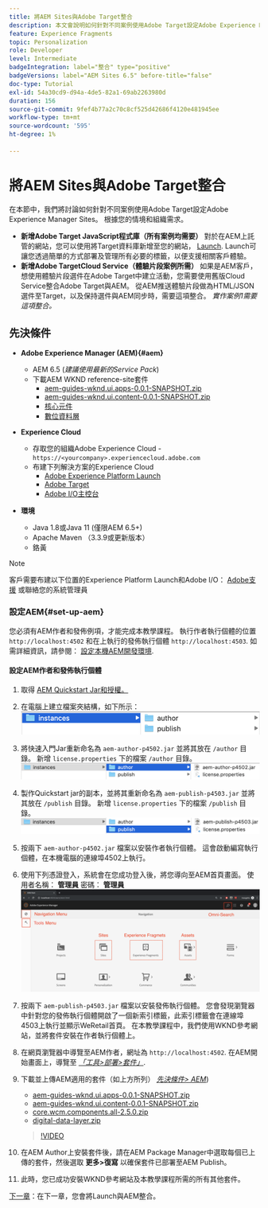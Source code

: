 ```yaml
---
title: 將AEM Sites與Adobe Target整合
description: 本文會說明如何針對不同案例使用Adobe Target設定Adobe Experience Manager。
feature: Experience Fragments
topic: Personalization
role: Developer
level: Intermediate
badgeIntegration: label="整合" type="positive"
badgeVersions: label="AEM Sites 6.5" before-title="false"
doc-type: Tutorial
exl-id: 54a30cd9-d94a-4de5-82a1-69ab2263980d
duration: 156
source-git-commit: 9fef4b77a2c70c8cf525d42686f4120e481945ee
workflow-type: tm+mt
source-wordcount: '595'
ht-degree: 1%

---
```


# 將AEM Sites與Adobe Target整合

在本節中，我們將討論如何針對不同案例使用Adobe Target設定Adobe Experience Manager Sites。 根據您的情境和組織需求。

* **新增Adobe Target JavaScript程式庫（所有案例均需要）**
對於在AEM上託管的網站，您可以使用將Target資料庫新增至您的網站， [Launch](https://experienceleague.adobe.com/docs/experience-platform/tags/home.html). Launch可讓您透過簡單的方式部署及管理所有必要的標籤，以便支援相關客戶體驗。
* **新增Adobe TargetCloud Service（體驗片段案例所需）**
如果是AEM客戶，想使用體驗片段選件在Adobe Target中建立活動，您需要使用舊版Cloud Service整合Adobe Target與AEM。 從AEM推送體驗片段做為HTML/JSON選件至Target，以及保持選件與AEM同步時，需要這項整合。 *實作案例1需要這項整合。*

## 先決條件

* **Adobe Experience Manager (AEM){#aem}**
   * AEM 6.5 (*建議使用最新的Service Pack*)
   * 下載AEM WKND reference-site套件
      * [aem-guides-wknd.ui.apps-0.0.1-SNAPSHOT.zip](https://github.com/adobe/aem-guides-wknd/releases/download/archetype-18.1/aem-guides-wknd.ui.apps-0.0.1-SNAPSHOT.zip)
      * [aem-guides-wknd.ui.content-0.0.1-SNAPSHOT.zip](https://github.com/adobe/aem-guides-wknd/releases/download/archetype-18.1/aem-guides-wknd.ui.content-0.0.1-SNAPSHOT.zip)
      * [核心元件](https://github.com/adobe/aem-core-wcm-components/releases/download/core.wcm.components.reactor-2.5.0/core.wcm.components.all-2.5.0.zip)
      * [數位資料層](assets/implementation/digital-data-layer.zip)

* **Experience Cloud**
   * 存取您的組織Adobe Experience Cloud - `https://<yourcompany>.experiencecloud.adobe.com`
   * 布建下列解決方案的Experience Cloud
      * [Adobe Experience Platform Launch](https://experiencecloud.adobe.com)
      * [Adobe Target](https://experiencecloud.adobe.com)
      * [Adobe I/O主控台](https://console.adobe.io)

* **環境**
   * Java 1.8或Java 11 (僅限AEM 6.5+)
   * Apache Maven （3.3.9或更新版本）
   * 鉻黃

>[!NOTE]
>
> 客戶需要布建以下位置的Experience Platform Launch和Adobe I/O： [Adobe支援](https://helpx.adobe.com/tw/contact/enterprise-support.ec.html) 或聯絡您的系統管理員

### 設定AEM{#set-up-aem}

您必須有AEM作者和發佈例項，才能完成本教學課程。 執行作者執行個體的位置 `http://localhost:4502` 和在上執行的發佈執行個體 `http://localhost:4503`. 如需詳細資訊，請參閱： [設定本機AEM開發環境](https://helpx.adobe.com/experience-manager/kt/platform-repository/using/local-aem-dev-environment-article-setup.html).

#### 設定AEM作者和發佈執行個體

1. 取得 [AEM Quickstart Jar和授權。](https://helpx.adobe.com/experience-manager/6-5/sites/deploying/using/deploy.html#GettingtheSoftware)
2. 在電腦上建立檔案夾結構，如下所示：
   ![資料夾結構](assets/implementation/aem-setup-1.png)
3. 將快速入門Jar重新命名為 `aem-author-p4502.jar` 並將其放在 `/author` 目錄。 新增 `license.properties` 下的檔案 `/author` 目錄。
   ![AEM作者例項](assets/implementation/aem-setup-author.png)
4. 製作Quickstart jar的副本，並將其重新命名為 `aem-publish-p4503.jar` 並將其放在 `/publish` 目錄。 新增 `license.properties` 下的檔案 `/publish` 目錄。
   ![AEM發佈執行個體](assets/implementation/aem-setup-publish.png)
5. 按兩下 `aem-author-p4502.jar` 檔案以安裝作者執行個體。 這會啟動編寫執行個體，在本機電腦的連線埠4502上執行。
6. 使用下列憑證登入，系統會在您成功登入後，將您導向至AEM首頁畫面。
使用者名稱： **管理員**
密碼： **管理員**
   ![AEM發佈執行個體](assets/implementation/aem-author-home-page.png)
7. 按兩下 `aem-publish-p4503.jar` 檔案以安裝發佈執行個體。 您會發現瀏覽器中針對您的發佈執行個體開啟了一個新索引標籤，此索引標籤會在連線埠4503上執行並顯示WeRetail首頁。 在本教學課程中，我們使用WKND參考網站，並將套件安裝在作者執行個體上。
8. 在網頁瀏覽器中導覽至AEM作者，網址為 `http://localhost:4502`. 在AEM開始畫面上，導覽至 *[「工具>部署>套件」](http://localhost:4502/crx/packmgr/index.jsp)*.
9. 下載並上傳AEM適用的套件（如上方所列） *[先決條件> AEM](#aem)*)
   * [aem-guides-wknd.ui.apps-0.0.1-SNAPSHOT.zip](https://github.com/adobe/aem-guides-wknd/releases/download/archetype-18.1/aem-guides-wknd.ui.apps-0.0.1-SNAPSHOT.zip)
   * [aem-guides-wknd.ui.content-0.0.1-SNAPSHOT.zip](https://github.com/adobe/aem-guides-wknd/releases/download/archetype-18.1/aem-guides-wknd.ui.content-0.0.1-SNAPSHOT.zip)
   * [core.wcm.components.all-2.5.0.zip](https://github.com/adobe/aem-core-wcm-components/releases/download/core.wcm.components.reactor-2.5.0/core.wcm.components.all-2.5.0.zip)
   * [digital-data-layer.zip](assets/implementation/digital-data-layer.zip)

   >[!VIDEO](https://video.tv.adobe.com/v/28377?quality=12&learn=on)
10. 在AEM Author上安裝套件後，請在AEM Package Manager中選取每個已上傳的套件，然後選取 **更多>復寫** 以確保套件已部署至AEM Publish。
11. 此時，您已成功安裝WKND參考網站及本教學課程所需的所有其他套件。

[下一章](./using-launch-adobe-io.md)：在下一章，您會將Launch與AEM整合。
